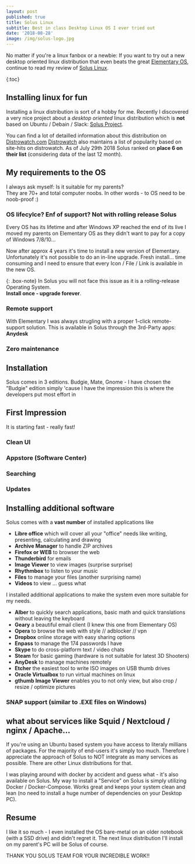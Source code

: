 ```yaml
---
layout: post
published: true
title: Solus Linux
subtitle: Best in class Desktop Linux OS I ever tried out
date: '2018-08-28'
image: /img/solus-logo.jpg
---
```

No matter if you're a linux fanbox or a newbie: If you want to try out a new desktop oriented linux distribution that even beats the great [Elementary OS][Elementary], continue to read my review of [Solus Linux][Solus].

{:toc}

## Installing linux for fun

Installing a linux distribution is sort of a hobby for me. Recently I discovered a very nice project about a _desktop oriented_ linux distribution which is **not** based on Ubuntu / Debain / Slack: [Solus Project][Solus]. 

You can find a lot of detailled information about this distribution on [Distrowatch.com][Distrowatch]
[Distrowatch][Distrowatch] also maintains a list of popularity based on site-hits on distrowatch.
As of July 29th 2018 Solus ranked on **place 6 on their list** (considering data of the last 12 month).


## My requirements to the OS

I always ask myself: Is it suitable for my parents?  
They are 70+ and total computer noobs. In other words - to OS need to be noob-proof :)


### OS lifecylce? Enf of support? Not with rolling release Solus

Every OS has its lifetime and after Windows XP reached the end of its live I moved my parents on Elementary OS as they didn't want to pay for a copy of Windows 7/8/10...

Now after approx 4 years it's time to install a new version of Elementary. Unfortunately it's not possible to do an in-line upgrade. Fresh install... time consuming and I need to ensure that every Icon / File / Link is available in the new OS.

{: .box-note}
In Solus you will not face this issue as it is a rolling-release Operating System.  
**Install once - upgrade forever**.

### Remote support
With Elementary I was always strugling with a proper 1-click remote-support solution. This is available in Solus through the 3rd-Party apps: **Anydesk**

### Zero maintenance


## Installation
Solus comes in 3 editions. Budgie, Mate, Gnome - I have chosen the "Budgie" edition simply 'cause I have the impression this is where the developers put most effort in

## First Impression
It is starting fast - really fast!
### Clean UI
### Appstore (Software Center)
### Searching
### Updates

## Installing additional software
Solus comes with a **vast number** of installed applications like 
- **Libre office** which will cover all your "office" needs like writing, presenting, calculating and drawing 
- **Archive Manager** to handle ZIP archives
- **Firefox or WEB** to browser the web
- **Thunderbird** for emails
- **Image Viewer** to view images (surprise surprise)
- **Rhythmbox** to listen to your music
- **Files** to manage your files (another surprising name)
- **Videos** to view ... guess what

I installed additional applications to make the system even more suitable for my needs.

- **Alber** to quickly search applications, basic math and quick translations without leaving the keyboard
- **Geary** a beautiful email client (I knew this one from Elementary OS)
- **Opera** to browse the web with style // adblocker // vpn
- **Dropbox** online storage with easy sharing options
- **Enpass** to manage the 174 passwords I have
- **Skype** to do cross-platform text / video chats
- **Steam** for basic gaming (hardware is not suitable for latest 3D Shooters)
- **AnyDesk** to manage machines remotely
- **Etcher** the easiest tool to write ISO images on USB thumb drives
- **Oracle Virtualbox** to run virtual machines on linux
- **gthumb Image Viewer** enables you to not only view, but also crop / resize / optimize pictures

### SNAP support (similar to .EXE files on Windows)
## what about services like Squid / Nextcloud / nginx / Apache...
If you're using an Ubuntu based system you have access to literaly millians of packages.
For the majority of end-users it's simply too much. Therefore I appreciate the approach of Solus to NOT integrate as many services as possible. There are other Linux distributions for that.

I was playing around with docker by accident and guess what - it's also available on Solus.
My way to install a "Service" on Solus is simply utilizing Docker / Docker-Compose. Works great and keeps your system clean and lean (no need to install a huge number of dependencies on your Desktop PC).

## Resume
I like it so much - I even installed the OS bare-metal on an older notebook (with a SSD drive) and didn't regret it. The next linux distribution I'll install on my parent's PC will be Solus of course.

THANK YOU SOLUS TEAM FOR YOUR INCREDIBLE WORK!!

[Elementary]: http://elementary.io
[Solus]: http://solus-project.com
[Distrowatch]: https://distrowatch.com/table.php?distribution=solus